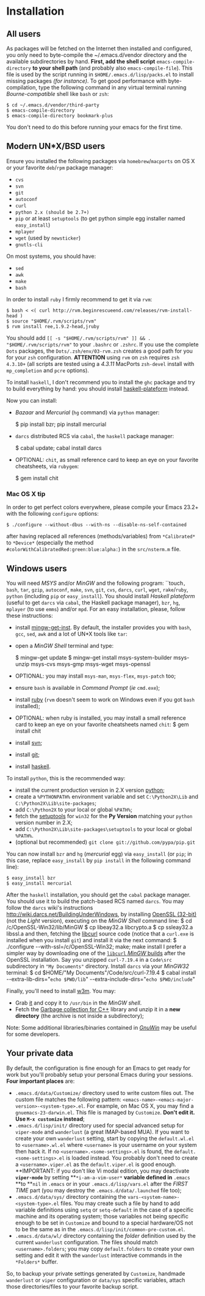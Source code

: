 


Installation
============

All users
---------

As packages will be fetched on the Internet then installed and configured, you only need to byte-compile the ~/.emacs.d/vendor directory and the available subdirectories by hand. **First, add the shell script** `emacs-compile-directory` **to your shell path** (and probably also `emacs-compile-file`). This file is used by the script running in `$HOME/.emacs.d/lisp/packs.el` to install missing packages *(for instance)*. To get good performance with byte-compilation, type the following command in any virtual terminal running *Bourne-compatible* shell like `bash` or `zsh`:

    $ cd ~/.emacs.d/vendor/third-party
    $ emacs-compile-directory
    $ emacs-compile-directory bookmark-plus

You don't need to do this before running your emacs for the first time.

Modern UN*X/BSD users
---------------------

Ensure you installed the following packages via `homebrew`/`macports` on OS X or your favorite `deb`/`rpm` package manager:

* `cvs`
* `svn`
* `git`
* `autoconf`
* `curl`
* `python 2.x (should be 2.7+)`
* `pip` or at least `setuptools` (to get python simple egg installer named `easy_install`)
* `mplayer`
* `wget` (used by `newsticker`)
* `gnutls-cli`

On most systems, you should have:

* `sed`
* `awk`
* `make`
* `bash`

In order to install `ruby` I firmly recommend to get it via `rvm`:

    $ bash < <( curl http://rvm.beginrescueend.com/releases/rvm-install-head )
    $ source "$HOME/.rvm/scripts/rvm"
    $ rvm install ree,1.9.2-head,jruby

You should add `[[ -s "$HOME/.rvm/scripts/rvm" ]] && . "$HOME/.rvm/scripts/rvm"` to your `.bashrc` or `.zshrc`. If you use the complete `Dots` packages, the `Dots/.zsh/env/03-rvm.zsh` creates a good path for you for your `zsh` configuration. **ATTENTION** using `rvm` on `zsh` requires `zsh 4.3.10+` (all scripts are tested using a *4.3.11* MacPorts `zsh-devel` install with `mp_completion` and `pcre` options).

To install `haskell`, I don't recommend you to install the `ghc` package and try to build everything by hand: you should install [haskell-plateform](http://sporkcode.wordpress.com/2009/07/11/installing-the-haskell-platform-in-ubuntu/) instead.

Now you can install:

* *Bazaar* and *Mercurial* (`hg` command) via `python` manager:

    $ pip install bzr; pip install mercurial

* `darcs` distributed RCS via `cabal`, the `haskell` package manager:

    $ cabal update; cabal install darcs

* OPTIONAL: `chit`, as small reference card to keep an eye on your favorite cheatsheets, via `rubygem`:

    $ gem install chit

### Mac OS X tip

In order to get perfect colors everywhere, please compile your Emacs 23.2+ with the following `configure` options:

    $ ./configure --without-dbus --with-ns --disable-ns-self-contained

after having replaced all references (methods/variables) from `*Calibrated*` to `*Device*` (especially the method `#colorWithCalibratedRed:green:blue:alpha:`) in the `src/nsterm.m` file.

Windows users
-------------

You will need *MSYS* and/or *MinGW* and the following program:
``touch`, bash`, `tar`, `gzip`, `autoconf`, `make`, `svn`, `git`, `cvs`, `darcs`, `curl`, `wget`, `rake`/`ruby`, `python` (including `pip` or `easy_install`). You should install *Haskell plateform* (useful to get `darcs` via `cabal`, the Haskell package manager), `bzr`, `hg`, `mplayer` (to use `emms`) and/or `mpd`. For an easy installation, please, follow these instructions:

* install [mingw-get-inst](http://sourceforge.net/projects/mingw/files/Automated%20MinGW%20Installer/mingw-get-inst/). By default, the installer provides you with `bash`, `gcc`, `sed`, `awk` and a lot of UN*X tools like `tar`:
* open a *MinGW Shell* terminal and type:

    $ mingw-get update
    $ mingw-get install msys-system-builder msys-unzip msys-cvs msys-gmp msys-wget msys-openssl

* OPTIONAL: you may install `msys-man`, `msys-flex`, `msys-patch` too;
* ensure `bash` is available in *Command Prompt* (*ie* `cmd.exe`);
* install [ruby](http://rubyforge.org/projects/rubyinstaller/) (`rvm` doesn't seem to work on Windows even if you got `bash` installed);
* OPTIONAL: when ruby is installed, you may install a small reference card to keep an eye on your favorite cheatsheets named `chit`:
    $ gem install chit
* install [svn](http://subversion.tigris.org/servlets/ProjectDocumentList?folderID=91&expandFolder=91&folderID=74);
* install [git](http://code.google.com/p/msysgit/downloads/list);
* install [haskell](http://hackage.haskell.org/platform/windows.html).

To install `python`, this is the recommended way:

* install the current production version in 2.X version [python](http://www.python.org/download/releases/);
* create a `%PYTHONPATH%` environment variable and set `C:\Python2X\Lib` and `C:\Python2X\Lib\site-packages`;
* add `C:\Python2X` to your local or global `%PATH%`;
* fetch the [setuptools](http://pypi.python.org/pypi/setuptools#downloads) for `win32` for the **Py Version** matching your `python` version number in 2.X;
* add `C:\Python2X\Lib\site-packages\setuptools` to your local or global `%PATH%`.
* (optional but recommended) `git clone git://github.com/pypa/pip.git`

You can now install `bzr` and `hg` (*mercurial* egg) via `easy_install` (or `pip`; in this case, replace `easy_install` by `pip install` in the following command line):

    $ easy_install bzr
    $ easy_install mercurial

After the `haskell` installation, you should get the `cabal` package manager. You should use it to build the patch-based RCS named `darcs`. You may follow the `darcs` wiki's instructions  <http://wiki.darcs.net/BuildingUnderWindows>, by  installing  [OpenSSL (32-bit)](http://www.slproweb.com/products/Win32OpenSSL.html) (not the *Light* version), executing on the *MinGW Shell* command line:
    $ cd /c/OpenSSL-Win32/lib/MinGW
    $ cp libeay32.a libcrypto.a
    $ cp ssleay32.a libssl.a
and then, fetching the [libcurl](http://curl.haxx.se/latest.cgi?curl=win32-ssl-devel-msvc) source code (notice that a `curl.exe` is installed when you install `git`) and install it via the next command:
    $ ./configure --with-ssl=/c/OpenSSL-Win32; make; make install
I prefer a simpler way by downloading one of the [`libcurl` *MinGW* builds](http://haskell.forkio.com/Home/curl-win32/curl-7.19.4-mingw32.zip?attredirects=0&d=1) after the OpenSSL installation. Say you unzipped `curl-7.19.4` in a `Code\src` subdirectory in  `"My Documents"` directory. Install `darcs` via your *MinGW32* terminal:
    $ cd $HOME/"My Documents"/Code/src/curl-7.19.4
    $ cabal install --extra-lib-dirs="`echo $PWD/lib`" --extra-include-dirs="`echo $PWD/include`"

Finally, you'll need to install [w3m]().
You may:
* Grab [it](http://www.daionet.gr.jp/~knok/software/misc/w3m.exe) and copy it to `/usr/bin` in the *MinGW shell*.
* Fetch the [Garbage collection for C++](http://sourceforge.net/projects/libgc/) library and unzip it in a **new directory** (the archive is not inside a subdirectory);

Note: Some additional libraries/binaries contained in [*GnuWin*](http://gnuwin32.sourceforge.net/) may be useful for some developers.

Your private data
-----------------

By default, the configuration is fine enough for an Emacs to get ready
for work but you'll probably setup your personal Emacs during your
sessions. **Four important places** are:

* `.emacs.d/data/Customize/` directory used to write custom files
  out. The custom file matches the following pattern:
  `<emacs-name>-<emacs-major-version>-<system-type>.el`. For example, on
  Mac OS X, you may find a `gnuemacs-23-darwin.el`. This file is
  managed by `Customize`. **Don't edit it. Use `M-x customize` instead**;
* `.emacs.d/lisp/init/` directory used for special advanced setup for
  `viper-mode` and `wanderlust` (a great IMAP-based MUA). If you want
  to create your own `wanderlust` setting, start by copying the
  `default.wl.el` to `<username>.wl.el` where `<username>` is your
  username on your system then hack it. If no
  `<username>.<some-settings>.el` is found, the
  `default.<some-settings>.el` is loaded instead. You probably don't
  need to create a `<username>.viper.el` as the `default.viper.el` is
  good enough. **IMPORTANT: if you don't like Vi modal edition, you
  may deactivate **`viper-mode`** by setting **`*i-am-a-vim-user*`
  **variable defined in** `.emacs` **to **`nil` in `.emacs` or in your
  `.emacs.d/lisp/vars.el` after the *FIRST TIME* part (you may
  destroy the `.emacs.d/data/.launched` file too);
* `.emacs.d/data/sys/` directory containing the
  `vars-<system-name>-<system-type>.el` files. You may create such a
  file by hand to add variable definitions using `setq` or
  `setq-default` in the case of a specific machine and its operating
  system; those variables not being specific enough to be set in
  `Customize` and bound to a special hardware/OS not to be the same as
  in the `.emacs.d/lisp/init/common-pre-custom.el`.
* `.emacs.d/data/wl/` directory containing the *folder* definition
  used by the current `wanderlust` configuration. The files should
  match `<username>.folders`; you may copy `default.folders` to create
  your own setting and edit it with the `wanderlust` interactive
  commands in the `*Folders*` buffer.

So, to backup your private settings generated by `Customize`, handmade
`wanderlust` or `viper` configuration or `data/sys` specific
variables, attach those directories/files to your favorite backup
script.
